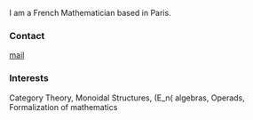 
I am a French Mathematician based in Paris.

### Contact

[mail](mailto:sophiedespalungue@hotmail.fr)

### Interests

Category Theory, Monoidal Structures, \(E_n\( algebras, Operads, Formalization of mathematics
